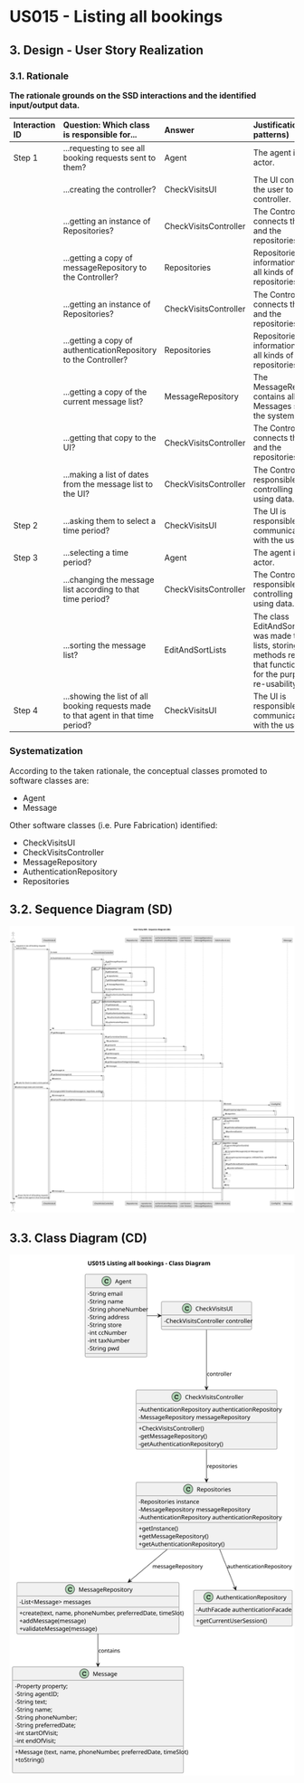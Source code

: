 # US015 - Listing all bookings
## 3. Design - User Story Realization

### 3.1. Rationale

**The rationale grounds on the SSD interactions and the identified input/output data.**

| Interaction ID | Question: Which class is responsible for...                                         | Answer                | Justification (with patterns)                                                                                                     |
|:---------------|:------------------------------------------------------------------------------------|:----------------------|:----------------------------------------------------------------------------------------------------------------------------------|
| Step 1         | ...requesting to see all booking requests sent to them?                             | Agent                 | The agent is the actor.                                                                                                           |
|                | ...creating the controller?                                                         | CheckVisitsUI         | The UI connects the user to the controller.                                                                                       |
|                | ...getting an instance of Repositories?                                             | CheckVisitsController | The Controller connects the UI and the repositories.                                                                              |
|                | ...getting a copy of messageRepository to the Controller?                           | Repositories          | Repositories stores information about all kinds of repositories.                                                                  |
|                | ...getting an instance of Repositories?                                             | CheckVisitsController | The Controller connects the UI and the repositories.                                                                              |
|                | ...getting a copy of authenticationRepository to the Controller?                    | Repositories          | Repositories stores information about all kinds of repositories.                                                                  |
|                | ...getting a copy of the current message list?                                      | MessageRepository     | The MessageRepository contains all the Messages saved in the system.                                                              |
|                | ...getting that copy to the UI?                                                     | CheckVisitsController | The Controller connects the UI and the repositories.                                                                              |
|                | ...making a list of dates from the message list to the UI?                          | CheckVisitsController | The Controller is responsible for controlling and using data.                                                                     |
| Step 2         | ...asking them to select a time period?                                             | CheckVisitsUI         | The UI is responsible for communicating with the user.                                                                            |
| Step 3         | ...selecting a time period?                                                         | Agent                 | The agent is the actor.                                                                                                           |
|                | ...changing the message list according to that time period?                         | CheckVisitsController | The Controller is responsible for controlling and using data.                                                                     |
|                | ...sorting the message list?                                                        | EditAndSortLists      | The class EditAndSortLists was made to sort lists, storing methods related to that functionality for the purpose of re-usability. |
| Step 4         | ...showing the list of all booking requests made to that agent in that time period? | CheckVisitsUI         | The UI is responsible for communicating with the user.                                                                            |

### Systematization ##

According to the taken rationale, the conceptual classes promoted to software classes are:

* Agent
* Message

Other software classes (i.e. Pure Fabrication) identified:
* CheckVisitsUI
* CheckVisitsController
* MessageRepository
* AuthenticationRepository
* Repositories

## 3.2. Sequence Diagram (SD)

![US015-SD](svg/US015-SD.svg)

## 3.3. Class Diagram (CD)

![US015-CD](svg/US015-CD.svg)
